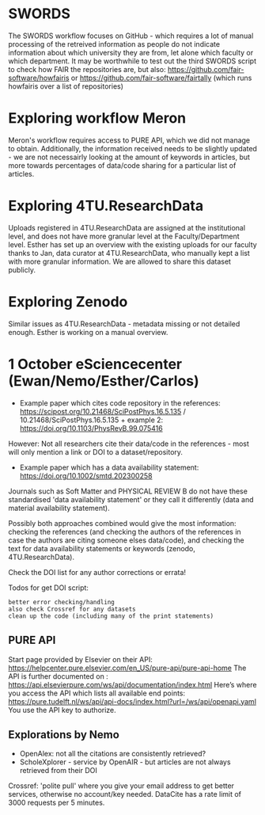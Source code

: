 
# SWORDS

The SWORDS workflow focuses on GitHub - which requires a lot of manual processing of the retreived information as people do not indicate information about which university they are from, let alone which faculty or which department. It may be worthwhile to test out the third SWORDS script to check how FAIR the repositories are, but also: https://github.com/fair-software/howfairis or https://github.com/fair-software/fairtally (which runs howfairis over a list of repositories)

# Exploring workflow Meron

Meron's workflow requires access to PURE API, which we did not manage to obtain. Additionally, the information received needs to be slightly updated - we are not necessairly looking at the amount of keywords in articles, but more towards percentages of data/code sharing for a particular list of articles. 

# Exploring 4TU.ResearchData

Uploads registered in 4TU.ResearchData are assigned at the institutional level, and does not have more granular level at the Faculty/Department level. Esther has set up an overview with the existing uploads for our faculty thanks to Jan, data curator at 4TU.ResearchData, who manually kept a list with more granular information. We are allowed to share this dataset publicly. 

# Exploring Zenodo

Similar issues as 4TU.ResearchData - metadata missing or not detailed enough. Esther is working on a manual overview. 

# 1 October eSciencecenter (Ewan/Nemo/Esther/Carlos)

* Example paper which cites code repository in the references: https://scipost.org/10.21468/SciPostPhys.16.5.135 /  10.21468/SciPostPhys.16.5.135 + example 2: https://doi.org/10.1103/PhysRevB.99.075416

However: Not all researchers cite their data/code in the references - most will only mention a link or DOI to a dataset/repository. 

* Example paper which has a data availability statement: https://doi.org/10.1002/smtd.202300258

Journals such as Soft Matter and PHYSICAL REVIEW B do not have these standardised 'data availability statement' or they call it differently (data and material availability statement). 

Possibly both approaches combined would give the most information: checking the references (and checking the authors of the references in case the authors are citing someone elses data/code), and checking the text for data availability statements or keywords (zenodo, 4TU.ResearchData). 

Check the DOI list for any author corrections or errata! 

Todos for get DOI script:

    better error checking/handling
    also check Crossref for any datasets
    clean up the code (including many of the print statements)


## PURE API

Start page provided by Elsevier on their API: https://helpcenter.pure.elsevier.com/en_US/pure-api/pure-api-home
The API is further documented on : https://api.elsevierpure.com/ws/api/documentation/index.html
Here’s where you access the API which lists all available end points: https://pure.tudelft.nl/ws/api/api-docs/index.html?url=/ws/api/openapi.yaml
You use the API key to authorize. 


## Explorations by Nemo

* OpenAlex: not all the citations are consistently retrieved? 
* ScholeXplorer - service by OpenAIR - but articles are not always retrieved from their DOI

Crossref: 'polite pull' where you give your email address to get better services, otherwise no account/key needed. DataCite has a rate limit of 3000 requests per 5 minutes. 

